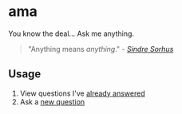 # ama

You know the deal... Ask me anything.

> "Anything means _anything_." - _[Sindre Sorhus](https://github.com/sindresorhus/ama)_

## Usage

1. View questions I've [already answered](https://github.com/callmecavs/ama/issues?q=is%3Aissue+is%3Aclosed+sort%3Aupdated-desc)
2. Ask a [new question](https://github.com/callmecavs/ama/issues/new)
